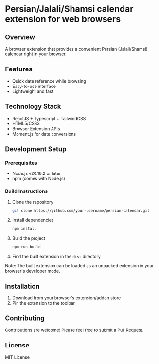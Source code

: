 # Persian/Jalali/Shamsi calendar extension for web browsers

## Overview

A browser extension that provides a convenient Persian (Jalali/Shamsi) calendar right in your browser.

## Features

- Quick date reference while browsing
- Easy-to-use interface
- Lightweight and fast

## Technology Stack

- ReactJS + Typescript + TailwindCSS
- HTML5/CSS3
- Browser Extension APIs
- Moment.js for date conversions

## Development Setup

### Prerequisites

- Node.js v20.18.2 or later
- npm (comes with Node.js)

### Build Instructions

1. Clone the repository

   ```bash
   git clone https://github.com/your-username/persian-calendar.git
   ```

2. Install dependencies

   ```bash
   npm install
   ```

3. Build the project

   ```bash
   npm run build
   ```

4. Find the built extension in the `dist` directory

Note: The built extension can be loaded as an unpacked extension in your browser's developer mode.

## Installation

1. Download from your browser's extension/addon store
2. Pin the extension to the toolbar

## Contributing

Contributions are welcome! Please feel free to submit a Pull Request.

## License

MIT License
